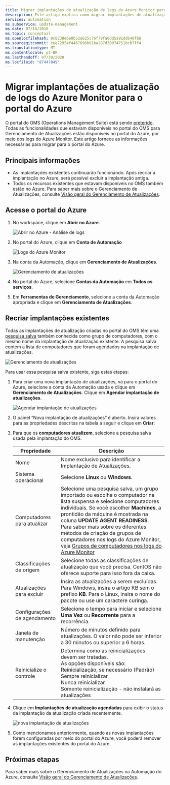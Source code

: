 ```yaml
---
title: Migrar implantações de atualização de logs do Azure Monitor para o portal do Azure
description: Este artigo explica como migrar implantações de atualização de logs do Azure Monitor para o portal do Azure.
services: automation
ms.subservice: update-management
ms.date: 07/16/2018
ms.topic: conceptual
ms.openlocfilehash: 9c8238e6e0b52a625c76f79fa0dd5a91dd640fb8
ms.sourcegitcommit: cee72954f4467096b01ba287d30074751bcb7ff4
ms.translationtype: MT
ms.contentlocale: pt-BR
ms.lasthandoff: 07/30/2020
ms.locfileid: "87447849"
---
```

# <a name="migrate-azure-monitor-logs-update-deployments-to-azure-portal"></a>Migrar implantações de atualização de logs do Azure Monitor para o portal do Azure

O portal do OMS (Operations Management Suite) está sendo [preterido](../azure-monitor/platform/oms-portal-transition.md). Todas as funcionalidades que estavam disponíveis no portal do OMS para Gerenciamento de Atualizações estão disponíveis no portal do Azure, por meio dos logs do Azure Monitor. Este artigo fornece as informações necessárias para migrar para o portal do Azure.

## <a name="key-information"></a>Principais informações

* As implantações existentes continuarão funcionando. Após recriar a implantação no Azure, será possível excluir a implantação antiga.
* Todos os recursos existentes que estavam disponíveis no OMS também estão no Azure. Para saber mais sobre o Gerenciamento de Atualizações, consulte [Visão geral do Gerenciamento de Atualizações](update-management/update-mgmt-overview.md).

## <a name="access-the-azure-portal"></a>Acesse o portal do Azure

1. No workspace, clique em **Abrir no Azure**. 

    ![Abrir no Azure - Análise de logs](media/migrate-oms-update-deployments/link-to-azure-portal.png)

2. No portal do Azure, clique em **Conta de Automação**

    ![Logs do Azure Monitor](media/migrate-oms-update-deployments/log-analytics.png)

3. Na conta da Automação, clique em **Gerenciamento de Atualizações**.

    ![Gerenciamento de atualizações](media/migrate-oms-update-deployments/azure-automation.png)

4. No portal do Azure, selecione **Contas da Automação** em **Todos os serviços**. 

5. Em **Ferramentas de Gerenciamento**, selecione a conta da Automação apropriada e clique em **Gerenciamento de Atualizações**.

## <a name="recreate-existing-deployments"></a>Recriar implantações existentes

Todas as implantações de atualização criadas no portal do OMS têm uma [pesquisa salva](../azure-monitor/platform/computer-groups.md) também conhecida como grupo de computadores, com o mesmo nome da implantação de atualização existente. A pesquisa salva contém a lista de computadores que foram agendados na implantação de atualizações.

![Gerenciamento de atualizações](media/migrate-oms-update-deployments/oms-deployment.png)

Para usar essa pesquisa salva existente, siga estas etapas:

1. Para criar uma nova implantação de atualizações, vá para o portal do Azure, selecione a conta da Automação usada e clique em **Gerenciamento de Atualizações**. Clique em **Agendar implantação de atualizações**.

    ![Agendar implantação de atualizações](media/migrate-oms-update-deployments/schedule-update-deployment.png)

2. O painel “Nova implantação de atualizações” é aberto. Insira valores para as propriedades descritas na tabela a seguir e clique em **Criar**:

3. Para que os **computadores atualizem**, selecione a pesquisa salva usada pela implantação do OMS.

    | Propriedade | Descrição |
    | --- | --- |
    |Nome |Nome exclusivo para identificar a Implantação de Atualizações. |
    |Sistema operacional| Selecione **Linux** ou **Windows**.|
    |Computadores para atualizar |Selecione uma pesquisa salva, um grupo importado ou escolha o computador na lista suspensa e selecione computadores individuais. Se você escolher **Machines**, a prontidão da máquina é mostrada na coluna **UPDATE AGENT READINESS**.</br> Para saber mais sobre os diferentes métodos de criação de grupos de computadores nos logs do Azure Monitor, veja [Grupos de computadores nos logs do Azure Monitor](../azure-monitor/platform/computer-groups.md) |
    |Classificações de origem|Selecione todas as classificações de atualização que você precisa. CentOS não oferece suporte para isso fora da caixa.|
    |Atualizações para excluir|Insira as atualizações a serem excluídas. Para Windows, insira o artigo KB sem o prefixo **KB**. Para o Linux, insira o nome do pacote ou use um caractere curinga.  |
    |Configurações de agendamento|Selecione o tempo para iniciar e selecione **Uma Vez** ou **Recorrente** para a recorrência. | 
    | Janela de manutenção |Número de minutos definido para atualizações. O valor não pode ser inferior a 30 minutos ou superior a 6 horas. |
    | Reinicialize o controle| Determina como as reinicializações devem ser tratadas.</br>As opções disponíveis são:</br>Reinicialização, se necessário (Padrão)</br>Sempre reinicializar</br>Nunca reinicializar</br>Somente reinicialização - não instalará as atualizações|

4. Clique em **Implantações de atualização agendadas** para exibir o status da implantação da atualização criada recentemente.

    ![nova implantação de atualizações](media/migrate-oms-update-deployments/new-update-deployment.png)

5. Como mencionamos anteriormente, quando as novas implantações forem configuradas por meio do portal do Azure, você poderá remover as implantações existentes do portal do Azure.

## <a name="next-steps"></a>Próximas etapas

Para saber mais sobre o Gerenciamento de Atualizações na Automação do Azure, consulte [Visão geral do Gerenciamento de Atualizações](update-management/update-mgmt-overview.md).
